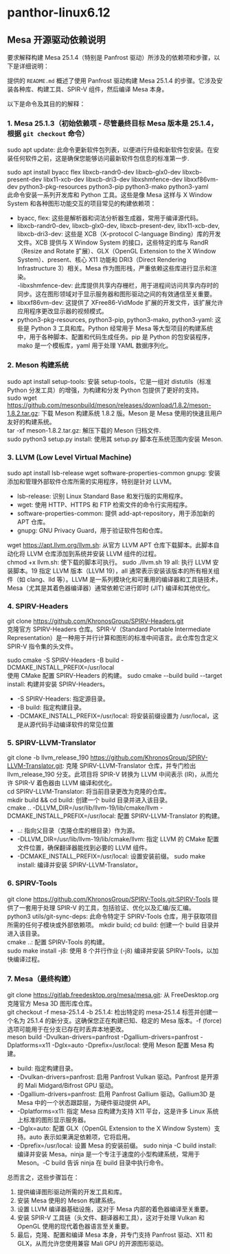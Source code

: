 # panthor-linux6.12
## Mesa 开源驱动依赖说明

要求解释构建 Mesa 25.1.4（特别是 Panfrost 驱动）所涉及的依赖项和步骤，以下是详细说明：

提供的 `README.md` 概述了使用 Panfrost 驱动构建 Mesa 25.1.4 的步骤。它涉及安装各种库、构建工具、SPIR-V 组件，然后编译 Mesa 本身。

以下是命令及其目的的解释：

### 1. Mesa 25.1.3（初始依赖项 - 尽管最终目标 Mesa 版本是 25.1.4，根据 `git checkout` 命令）

sudo apt update: 此命令更新软件包列表，以便进行升级和新软件包安装。在安装任何软件之前，这是确保您能够访问最新软件包信息的标准第一步.

sudo apt install byacc flex libxcb-randr0-dev libxcb-glx0-dev libxcb-present-dev libx11-xcb-dev libxcb-dri3-dev libxshmfence-dev libxxf86vm-dev python3-pkg-resources python3-pip python3-mako python3-yaml  
此命令安装一系列开发库和 Python 工具。这些是像 Mesa 这样与 X Window System 和各种图形功能交互的项目常见的构建依赖项：  
- byacc, flex: 这些是解析器和词法分析器生成器，常用于编译源代码。
- libxcb-randr0-dev, libxcb-glx0-dev, libxcb-present-dev, libx11-xcb-dev, libxcb-dri3-dev:  这些是 XCB（X-protocol C-language Binding）库的开发文件。XCB 提供与 X Window System 的接口，这些特定的库与 RandR（Resize and Rotate 扩展）、GLX（OpenGL Extension to the X Window System）、present、核心 X11 功能和 DRI3（Direct Rendering Infrastructure 3）相关。Mesa 作为图形栈，严重依赖这些库进行显示和渲染。  
-libxshmfence-dev: 此库提供共享内存栅栏，用于进程间访问共享内存时的同步。这在图形领域对于显示服务器和图形驱动之间的有效通信至关重要。
- libxxf86vm-dev: 这提供了 XFree86-VidMode 扩展的开发文件，该扩展允许应用程序更改显示器的视频模式。
- python3-pkg-resources, python3-pip, python3-mako, python3-yaml: 这些是 Python 3 工具和库。Python 经常用于 Mesa 等大型项目的构建系统中，用于各种脚本、配置和代码生成任务。pip 是 Python 的包安装程序，mako 是一个模板库，yaml 用于处理 YAML 数据序列化。

### 2. Meson 构建系统
sudo apt install setup-tools: 安装 setup-tools，它是一组对 distutils（标准 Python 分发工具）的增强，为构建和分发 Python 包提供了更好的支持。  
sudo wget https://github.com/mesonbuild/meson/releases/download/1.8.2/meson-1.8.2.tar.gz: 下载 Meson 构建系统 1.8.2 版。Meson 是 Mesa 使用的快速且用户友好的构建系统。  
tar -xf meson-1.8.2.tar.gz: 解压下载的 Meson 归档文件.  
sudo python3 setup.py install: 使用其 setup.py 脚本在系统范围内安装 Meson.

### 3. LLVM (Low Level Virtual Machine)
sudo apt install lsb-release wget software-properties-common gnupg: 安装添加和管理外部软件仓库所需的实用程序，特别是针对 LLVM。
  - lsb-release: 识别 Linux Standard Base 和发行版的实用程序。
  - wget: 使用 HTTP、HTTPS 和 FTP 检索文件的命令行实用程序。
  - software-properties-common: 提供 add-apt-repository，用于添加新的 APT 仓库。
  - gnupg: GNU Privacy Guard，用于验证软件包和仓库。

wget https://apt.llvm.org/llvm.sh: 从官方 LLVM APT 仓库下载脚本。此脚本自动化将 LLVM 仓库添加到系统并安装 LLVM 组件的过程。  
chmod +x llvm.sh: 使下载的脚本可执行。
sudo ./llvm.sh 19 all: 执行 LLVM 安装脚本。19 指定 LLVM 版本（LLVM 19），all 通常表示安装该版本的所有相关组件（如 clang、lld 等）。LLVM 是一系列模块化和可重用的编译器和工具链技术，Mesa（尤其是其着色器编译器）通常依赖它进行即时 (JIT) 编译和其他优化。
### 4. SPIRV-Headers
git clone https://github.com/KhronosGroup/SPIRV-Headers.git  
克隆官方 SPIRV-Headers 仓库。SPIR-V（Standard Portable Intermediate Representation）是一种用于并行计算和图形的标准中间语言。此仓库包含定义 SPIR-V 指令集的头文件。  

sudo cmake -S SPIRV-Headers -B build -DCMAKE_INSTALL_PREFIX=/usr/local  
使用 CMake 配置 SPIRV-Headers 的构建。
sudo cmake --build build --target install: 构建并安装 SPIRV-Headers。
  - -S SPIRV-Headers: 指定源目录。
  - -B build: 指定构建目录。
  - -DCMAKE_INSTALL_PREFIX=/usr/local: 将安装前缀设置为 /usr/local，这是从源代码手动编译软件的常见位置  


### 5. SPIRV-LLVM-Translator

git clone -b llvm_release_190 https://github.com/KhronosGroup/SPIRV-LLVM-Translator.git: 克隆 SPIRV-LLVM-Translator 仓库，并专门检出 llvm_release_190 分支。此项目将 SPIR-V 转换为 LLVM 中间表示 (IR)，从而允许 SPIR-V 着色器由 LLVM 编译和优化。  
cd SPIRV-LLVM-Translator: 将当前目录更改为克隆的仓库。  
mkdir build && cd build: 创建一个 build 目录并进入该目录。  
cmake .. -DLLVM_DIR=/usr/lib/llvm-19/lib/cmake/llvm -DCMAKE_INSTALL_PREFIX=/usr/local: 配置 SPIRV-LLVM-Translator 的构建。
 - ..: 指向父目录（克隆仓库的根目录）作为源。
 - -DLLVM_DIR=/usr/lib/llvm-19/lib/cmake/llvm: 指定 LLVM 的 CMake 配置文件位置，确保翻译器能找到必要的 LLVM 组件。
 - -DCMAKE_INSTALL_PREFIX=/usr/local: 设置安装前缀。
sudo make install: 编译并安装 SPIRV-LLVM-Translator。

### 6. SPIRV-Tools
git clone https://github.com/KhronosGroup/SPIRV-Tools.git:SPIRV-Tools 提供了一套用于处理 SPIR-V 的工具，包括验证、优化以及汇编/反汇编。  
python3 utils/git-sync-deps: 此命令特定于 SPIRV-Tools 仓库，用于获取项目所需的任何子模块或外部依赖项。  mkdir build; cd build: 创建一个 build 目录并进入该目录。  
cmake ..: 配置 SPIRV-Tools 的构建。  
sudo make install -j8: 使用 8 个并行作业 (-j8) 编译并安装 SPIRV-Tools，以加快编译过程。

### 7. Mesa（最终构建）
git clone https://gitlab.freedesktop.org/mesa/mesa.git: 从 FreeDesktop.org 克隆官方 Mesa 3D 图形库仓库。  
git checkout -f mesa-25.1.4 -b 25.1.4: 检出特定的 mesa-25.1.4 标签并创建一个名为 25.1.4 的新分支。这确保您正在构建已知、稳定的 Mesa 版本。-f (force) 选项可能用于在分支已存在时丢弃本地更改。  
meson build -Dvulkan-drivers=panfrost -Dgallium-drivers=panfrost -Dplatforms=x11 -Dglx=auto -Dprefix=/usr/local: 使用 Meson 配置 Mesa 构建。  
 - build: 指定构建目录。
 - -Dvulkan-drivers=panfrost: 启用 Panfrost Vulkan 驱动。Panfrost 是开源的 Mali Midgard/Bifrost GPU 驱动。
 - -Dgallium-drivers=panfrost: 启用 Panfrost Gallium 驱动。Gallium3D 是 Mesa 中的一个状态跟踪层，为硬件驱动提供 API。
 - -Dplatforms=x11: 指定 Mesa 应构建为支持 X11 平台，这是许多 Linux 系统上标准的图形显示服务器。
 - -Dglx=auto: 配置 GLX（OpenGL Extension to the X Window System）支持。auto 表示如果满足依赖项，它将启用。
 - -Dprefix=/usr/local: 设置 Mesa 的安装前缀。
sudo ninja -C build install: 编译并安装 Mesa。ninja 是一个专注于速度的小型构建系统，常用于 Meson。-C build 告诉 ninja 在 build 目录中执行命令。

总而言之，这些步骤旨在：
1.  提供编译图形驱动所需的开发工具和库。
2.  安装 Mesa 使用的 Meson 构建系统。
3.  设置 LLVM 编译器基础设施，这对于 Mesa 内部的着色器编译至关重要。
4.  安装 SPIR-V 工具链（头文件、翻译器和工具），这对于处理 Vulkan 和 OpenGL 使用的现代着色器语言至关重要。
5.  最后，克隆、配置和编译 Mesa 本身，并专门支持 Panfrost 驱动、X11 和 GLX，从而允许您使用兼容 Mali GPU 的开源图形驱动。
